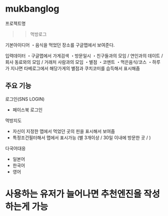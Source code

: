 # mukbanglog

프로젝트명
>> 먹방로그

기본아이디어
・음식을 먹었던 장소를 구글맵에서 보여준다.

입력데이터
・구글맵에서 가게검색
・방문일시
・친구들과의 모임 / 연인과의 데이트 / 회사 동료와의 모임 / 거래처 사람과의 모임 
・별점
・코멘트
・먹은음식/코스
・하루가 지나면 타베로그에서 해당가게의 별점과 쿠치코미를 습득해서 표시해줌

주요 기능
---
로그인(SNS LOGIN)
 - 페이스북 로그인

먹방지도
 - 자신이 지정한 맵에서 먹었던 곳의 핀을 표시해서 보여줌
 - 특정조건필터해서 맵에서 표시가능 (별 3개이상 / 30일 이내에 방문한 곳 / )

다국어대응
 - 일본어
 - 한국어
 - 영어

# 사용하는 유저가 늘어나면 추천엔진을 작성하는게 가능
